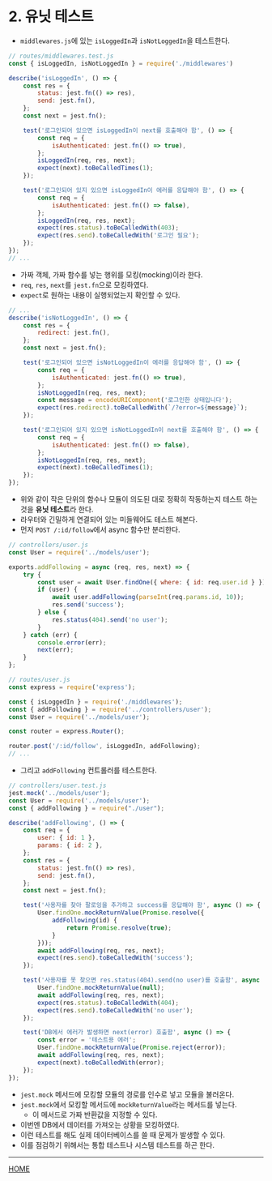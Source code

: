 # 2. 유닛 테스트

- `middlewares.js`에 있는 `isLoggedIn`과 `isNotLoggedIn`을 테스트한다.

```js
// routes/middlewares.test.js
const { isLoggedIn, isNotLoggedIn } = require('./middlewares')

describe('isLoggedIn', () => {
    const res = {
        status: jest.fn(() => res),
        send: jest.fn(),
    };
    const next = jest.fn();

    test('로그인되어 있으면 isLoggedIn이 next를 호출해야 함', () => {
        const req = {
            isAuthenticated: jest.fn(() => true),
        };
        isLoggedIn(req, res, next);
        expect(next).toBeCalledTimes(1);
    });

    test('로그인되어 있지 있으면 isLoggedIn이 에러를 응답해야 함', () => {
        const req = {
            isAuthenticated: jest.fn(() => false),
        };
        isLoggedIn(req, res, next);
        expect(res.status).toBeCalledWith(403);
        expect(res.send).toBeCalledWith('로그인 필요');
    });
});
// ...
```

- 가짜 객체, 가짜 함수를 넣는 행위를 모킹(mocking)이라 한다.
- `req`, `res`, `next`를 `jest.fn`으로 모킹하였다.
- `expect`로 원하는 내용이 실행되었는지 확인할 수 있다.

```js
// ...
describe('isNotLoggedIn', () => {
    const res = {
        redirect: jest.fn(),
    };
    const next = jest.fn();

    test('로그인되어 있으면 isNotLoggedIn이 에러를 응답해야 함', () => {
        const req = {
            isAuthenticated: jest.fn(() => true),
        };
        isNotLoggedIn(req, res, next);
        const message = encodeURIComponent('로그인한 상태입니다');
        expect(res.redirect).toBeCalledWith(`/?error=${message}`);
    });

    test('로그인되어 있지 있으면 isNotLoggedIn이 next를 호출해야 함', () => {
        const req = {
            isAuthenticated: jest.fn(() => false),
        };
        isNotLoggedIn(req, res, next);
        expect(next).toBeCalledTimes(1);
    });
});
```

- 위와 같이 작은 단위의 함수나 모듈이 의도된 대로 정확히 작동하는지 테스트 하는 것을 **유닛 테스트**라 한다.
- 라우터와 긴밀하게 연결되어 있는 미들웨어도 테스트 해본다.
- 먼저 `POST /:id/follow`에서 async 함수만 분리한다.

```js
// controllers/user.js
const User = require('../models/user');

exports.addFollowing = async (req, res, next) => {
    try {
        const user = await User.findOne({ where: { id: req.user.id } });
        if (user) {
            await user.addFollowing(parseInt(req.params.id, 10));
            res.send('success');
        } else {
            res.status(404).send('no user');
        }
    } catch (err) {
        console.error(err);
        next(err);
    }
};
```

```js
// routes/user.js
const express = require('express');

const { isLoggedIn } = require('./middlewares');
const { addFollowing } = require('../controllers/user');
const User = require('../models/user');

const router = express.Router();

router.post('/:id/follow', isLoggedIn, addFollowing);
// ...
```

- 그리고 `addFollowing` 컨트롤러를 테스트한다.

```js
// controllers/user.test.js
jest.mock('../models/user');
const User = require('../models/user');
const { addFollowing } = require("./user");

describe('addFollowing', () => {
    const req = {
        user: { id: 1 },
        params: { id: 2 },
    };
    const res = {
        status: jest.fn(() => res),
        send: jest.fn(),
    };
    const next = jest.fn();

    test('사용자를 찾아 팔로잉을 추가하고 success를 응답해야 함', async () => {
        User.findOne.mockReturnValue(Promise.resolve({
            addFollowing(id) {
                return Promise.resolve(true);
            }
        }));
        await addFollowing(req, res, next);
        expect(res.send).toBeCalledWith('success');
    });

    test('사용자를 못 찾으면 res.status(404).send(no user)를 호출함', async () => {
        User.findOne.mockReturnValue(null);
        await addFollowing(req, res, next);
        expect(res.status).toBeCalledWith(404);
        expect(res.send).toBeCalledWith('no user');
    });

    test('DB에서 에러가 발생하면 next(error) 호출함', async () => {
        const error = '테스트용 에러';
        User.findOne.mockReturnValue(Promise.reject(error));
        await addFollowing(req, res, next);
        expect(next).toBeCalledWith(error);
    });
});
```

- `jest.mock` 메서드에 모킹할 모듈의 경로를 인수로 넣고 모듈을 불러온다.
- `jest.mock`에서 모킹할 메서드에 `mockReturnValue`라는 메서드를 넣는다.
    - 이 메서드로 가짜 반환값을 지정할 수 있다.
- 이번엔 DB에서 데이터를 가져오는 상황을 모킹하였다.
- 이런 테스트를 해도 실제 데이터베이스를 쓸 때 문제가 발생할 수 있다.
- 이를 점검하기 위해서는 통합 테스트나 시스템 테스트를 하곤 한다.

-----
[HOME](./index.md)